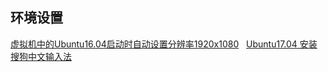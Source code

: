 ## 环境设置
[虚拟机中的Ubuntu16.04启动时自动设置分辨率1920x1080](https://www.cnblogs.com/llws/p/5915221.html)  
[Ubuntu17.04 安装搜狗中文输入法](http://blog.csdn.net/ydyang1126/article/details/76223656)  
